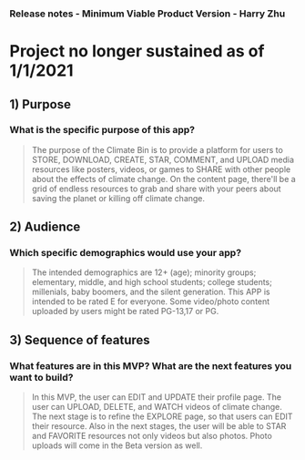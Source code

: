 ### Release notes - Minimum Viable Product Version - Harry Zhu

# Project no longer sustained as of 1/1/2021


## 1) Purpose
### What is the specific purpose of this app?

> The purpose of the Climate Bin is to provide a platform for users to STORE, DOWNLOAD, CREATE, STAR, COMMENT, and UPLOAD media resources like posters, videos, or games to SHARE with other people about the effects of climate change. On the content page, there'll be a grid of endless resources to grab and share with your peers about saving the planet or killing off climate change.

## 2) Audience
### Which specific demographics would use your app?

> The intended demographics are 12+ (age); minority groups; elementary, middle, and high school students; college students; millenials, baby boomers, and the silent generation. This APP is intended to be rated E for everyone. Some video/photo content uploaded by users might be rated PG-13,17 or PG.

## 3) Sequence of features
### What features are in this MVP? What are the next features you want to build?

> In this MVP, the user can EDIT and UPDATE their profile page. The user can UPLOAD, DELETE, and WATCH videos of climate change. The next stage is to refine the EXPLORE page, so that users can EDIT their resource. Also in the next stages, the user will be able to STAR and FAVORITE resources not only videos but also photos. Photo uploads will come in the Beta version as well.
